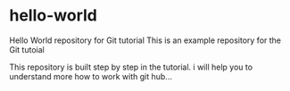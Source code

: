 # hello-world
Hello World repository for Git tutorial
This is an example repository for the Git tutoial 

This repository is built step by step in the tutorial.
i will help you to understand more how to work with git hub...

